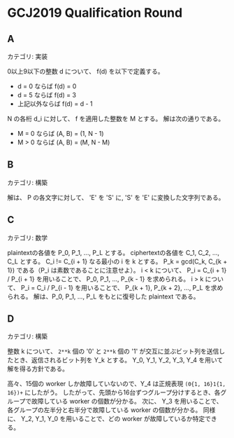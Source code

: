 # GCJ2019 Qualification Round

## A
カテゴリ: 実装

0以上9以下の整数 d について、 f(d) を以下で定義する。

* d = 0 ならば f(d) = 0
* d = 5 ならば f(d) = 3
* 上記以外ならば f(d) = d - 1

N の各桁 d_i に対して、 f を適用した整数を M とする。
解は次の通りである。

* M = 0 ならば (A, B) = (1, N - 1)
* M > 0 ならば (A, B) = (M, N - M)

## B
カテゴリ: 構築

解は、 P の各文字に対して、 'E' を 'S' に, 'S' を 'E' に変換した文字列である。

## C
カテゴリ: 数学

plaintextの各値を P_0, P_1, ..., P_L とする。
ciphertextの各値を C_1, C_2, ..., C_L とする。
C_i != C_{i + 1} なる最小の i を k とする。
P_k = gcd(C_k, C_{k + 1}) である（P_i は素数であることに注意せよ）。
i < k について、 P_i = C_{i + 1} / P_{i + 1} を用いることで、
P_0, P_1, ..., P_{k - 1} を求められる。
i > k について、 P_i = C_i / P_{i - 1} を用いることで、
P_{k + 1}, P_{k + 2}, ..., P_L を求められる。
解は、P_0, P_1, ..., P_L をもとに復号した plaintext である。

## D
カテゴリ: 構築

整数 k について、 `2**k` 個の '0' と `2**k` 個の '1' が交互に並ぶビット列を送信したとき、返信されるビット列を Y_k とする。
Y_0, Y_1, Y_2, Y_3, Y_4 を用いて解を得る方針である。

高々、15個の worker しか故障していないので、Y_4 は正規表現 `(0{1, 16}1{1, 16})+` にしたがう。
したがって、先頭から16台ずつグループ分けするとき、各グループで故障している worker の個数が分かる。
次に、 Y_3 を用いることで、各グループの左半分と右半分で故障している worker の個数が分かる。
同様に、 Y_2, Y_1, Y_0 を用いることで、どの worker が故障しているか特定できる。
